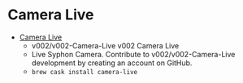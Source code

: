 # Camera Live
- [Camera Live](https://github.com/v002/v002-Camera-Live)
  -  v002/v002-Camera-Live v002 Camera Live
  - Live Syphon Camera. Contribute to v002/v002-Camera-Live development by creating an account on GitHub.
  - `brew cask install camera-live`
